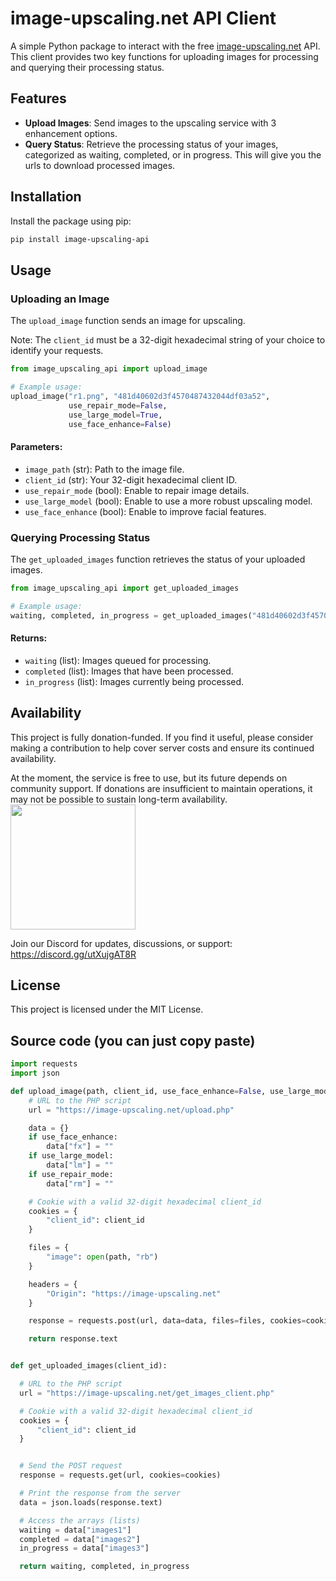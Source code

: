 # image-upscaling.net API Client

A simple Python package to interact with the free [image-upscaling.net](https://image-upscaling.net/) API. This client provides two key functions for uploading images for processing and querying their processing status.

## Features

- **Upload Images**: Send images to the upscaling service with 3 enhancement options.
- **Query Status**: Retrieve the processing status of your images, categorized as waiting, completed, or in progress. This will give you the urls to download processed images.

## Installation

Install the package using pip:

```bash
pip install image-upscaling-api
```

## Usage

### Uploading an Image

The `upload_image` function sends an image for upscaling.

Note: The `client_id` must be a 32-digit hexadecimal string of your choice to identify your requests.

```python
from image_upscaling_api import upload_image

# Example usage:
upload_image("r1.png", "481d40602d3f4570487432044df03a52", 
             use_repair_mode=False, 
             use_large_model=True, 
             use_face_enhance=False)
```

#### Parameters:
- `image_path` (str): Path to the image file.
- `client_id` (str): Your 32-digit hexadecimal client ID.
- `use_repair_mode` (bool): Enable to repair image details.
- `use_large_model` (bool): Enable to use a more robust upscaling model.
- `use_face_enhance` (bool): Enable to improve facial features.

### Querying Processing Status

The `get_uploaded_images` function retrieves the status of your uploaded images.

```python
from image_upscaling_api import get_uploaded_images

# Example usage:
waiting, completed, in_progress = get_uploaded_images("481d40602d3f4570487432044df03a52")
```

#### Returns:
- `waiting` (list): Images queued for processing.
- `completed` (list): Images that have been processed.
- `in_progress` (list): Images currently being processed.

## Availability
This project is fully donation-funded. If you find it useful, please consider making a contribution to help cover server costs and ensure its continued availability.

At the moment, the service is free to use, but its future depends on community support. If donations are insufficient to maintain operations, it may not be possible to sustain long-term availability.<br>
[<img src="https://image-upscaling.net/assets/images/pypl_donate.png" width=200>](https://www.paypal.com/donate/?hosted_button_id=FTQ965QDJBUGY)

Join our Discord for updates, discussions, or support: https://discord.gg/utXujgAT8R

## License

This project is licensed under the MIT License.



## Source code (you can just copy paste)
```Python
import requests
import json

def upload_image(path, client_id, use_face_enhance=False, use_large_model=True, use_repair_mode=False):
    # URL to the PHP script
    url = "https://image-upscaling.net/upload.php"

    data = {}
    if use_face_enhance:
        data["fx"] = ""
    if use_large_model:
        data["lm"] = ""
    if use_repair_mode:
        data["rm"] = ""

    # Cookie with a valid 32-digit hexadecimal client_id
    cookies = {
        "client_id": client_id
    }

    files = {
        "image": open(path, "rb")
    }

    headers = {
        "Origin": "https://image-upscaling.net"
    }

    response = requests.post(url, data=data, files=files, cookies=cookies, headers=headers)

    return response.text


def get_uploaded_images(client_id):

  # URL to the PHP script
  url = "https://image-upscaling.net/get_images_client.php"

  # Cookie with a valid 32-digit hexadecimal client_id
  cookies = {
      "client_id": client_id
  }


  # Send the POST request
  response = requests.get(url, cookies=cookies)

  # Print the response from the server
  data = json.loads(response.text)

  # Access the arrays (lists)
  waiting = data["images1"]
  completed = data["images2"]
  in_progress = data["images3"]

  return waiting, completed, in_progress
  
  
```